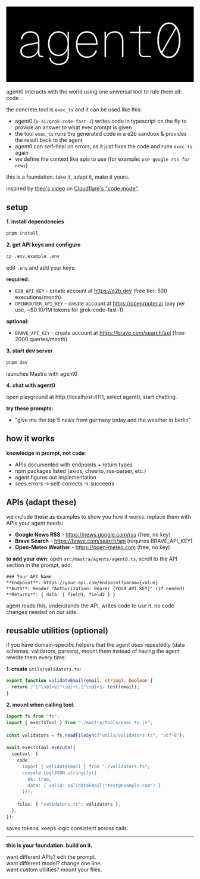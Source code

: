 ![agent0 banner](public/agent0_banner.jpg)

agent0 interacts with the world using one universal tool to rule them all: code.

the concrete tool is `exec_ts` and it can be used like this:

- agent0 (`x-ai/grok-code-fast-1`) writes code in typescript on the fly to provide an answer to what ever prompt is given
- the tool `exec_ts` runs the generated code in a e2b sandbox & provides the result back to the agent
- agent0 can self-heal on errors, as it just fixes the code and runs `exec_ts` again
- we define the context like apis to use (for example: `use google rss for news`)

this is a foundation. take it, adapt it, make it yours.

inspired by [theo's video](https://www.youtube.com/watch?v=bAYZjVAodoo) on [Cloudflare's "code mode"](https://blog.cloudflare.com/code-mode/).

## setup

**1. install dependencies**

```bash
pnpm install
```

**2. get API keys and configure**

```bash
cp .env.example .env
```

edit `.env` and add your keys:

**required:**

- `E2B_API_KEY` - create account at https://e2b.dev (free tier: 500 executions/month)
- `OPENROUTER_API_KEY` - create account at https://openrouter.ai (pay per use, ~$0.10/1M tokens for grok-code-fast-1)

**optional:**

- `BRAVE_API_KEY` - create account at https://brave.com/search/api (free: 2000 queries/month)

**3. start dev server**

```bash
pnpm dev
```

launches Mastra with agent0

**4. chat with agent0**

open playground at http://localhost:4111, select agent0, start chatting.

**try these prompts:**

- "give me the top 5 news from germany today and the weather in berlin"

## how it works

**knowledge in prompt, not code**:

- APIs documented with endpoints + return types
- npm packages listed (axios, cheerio, rss-parser, etc.)
- agent figures out implementation
- sees errors → self-corrects → succeeds

## APIs (adapt these)

we include these as examples to show you how it works. replace them with APIs your agent needs:

- **Google News RSS** - https://news.google.com/rss (free, no key)
- **Brave Search** - https://brave.com/search/api (requires BRAVE_API_KEY)
- **Open-Meteo Weather** - https://open-meteo.com (free, no key)

**to add your own**: open `src/mastra/agents/agent0.ts`, scroll to the API section in the prompt, add:

```
### Your API Name
**Endpoint**: https://your-api.com/endpoint?param={value}
**Auth**: Header "Authorization: Bearer {YOUR_API_KEY}" (if needed)
**Returns**: { data: { field1, field2 } }
```

agent reads this, understands the API, writes code to use it. no code changes needed on our side.

## reusable utilities (optional)

if you have domain-specific helpers that the agent uses repeatedly (data schemas, validators, parsers), mount them instead of having the agent rewrite them every time:

**1. create** `utils/validators.ts`:

```typescript
export function validateEmail(email: string): boolean {
  return /^[^\s@]+@[^\s@]+\.[^\s@]+$/.test(email);
}
```

**2. mount when calling tool**:

```typescript
import fs from "fs";
import { execTsTool } from "./mastra/tools/exec_ts.js";

const validators = fs.readFileSync("utils/validators.ts", "utf-8");

await execTsTool.execute({
  context: {
    code: `
      import { validateEmail } from "./validators.ts";
      console.log(JSON.stringify({ 
        ok: true, 
        data: { valid: validateEmail("test@example.com") }
      }));
    `,
    files: { "validators.ts": validators },
  },
});
```

saves tokens, keeps logic consistent across calls.

---

**this is your foundation. build on it.**

want different APIs? edit the prompt.  
want different model? change one line.  
want custom utilities? mount your files.
